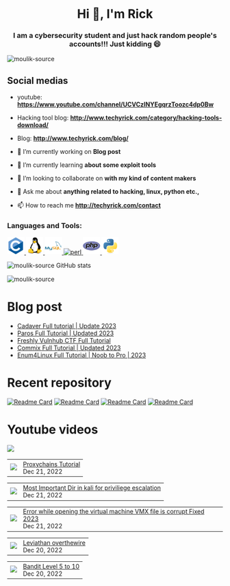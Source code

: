 <h1 align="center">Hi 👋, I'm Rick</h1>
<h3 align="center">I am a cybersecurity student and just hack random people's accounts!!! Just kidding 😄</h3>

<p align="left"> <img src="https://komarev.com/ghpvc/?username=moulik-source&label=Profile%20views&color=0e75b6&style=flat" alt="moulik-source" /> </p> 

## Social medias
- youtube: **https://www.youtube.com/channel/UCVCzINYEgqrzToozc4dp0Bw**
- Hacking tool blog: **http://www.techyrick.com/category/hacking-tools-download/**
- Blog: **http://www.techyrick.com/blog/**

- 🔭 I’m currently working on **Blog post**

- 🌱 I’m currently learning **about some exploit tools**

- 👯 I’m looking to collaborate on **with my kind of content makers**

- 💬 Ask me about **anything related to hacking, linux, python etc.,**

- 📫 How to reach me **http://techyrick.com/contact**


<h3 align="left">Languages and Tools:</h3>
<p align="left"> <a href="https://www.cprogramming.com/" target="_blank"> <img src="https://raw.githubusercontent.com/devicons/devicon/master/icons/c/c-original.svg" alt="c" width="40" height="40"/> </a> <a href="https://www.linux.org/" target="_blank"> <img src="https://raw.githubusercontent.com/devicons/devicon/master/icons/linux/linux-original.svg" alt="linux" width="40" height="40"/> </a> <a href="https://www.mysql.com/" target="_blank"> <img src="https://raw.githubusercontent.com/devicons/devicon/master/icons/mysql/mysql-original-wordmark.svg" alt="mysql" width="40" height="40"/> </a> <a href="https://www.perl.org/" target="_blank"> <img src="https://api.iconify.design/logos-perl.svg" alt="perl" width="40" height="40"/> </a> <a href="https://www.php.net" target="_blank"> <img src="https://raw.githubusercontent.com/devicons/devicon/master/icons/php/php-original.svg" alt="php" width="40" height="40"/> </a> <a href="https://www.python.org" target="_blank"> <img src="https://raw.githubusercontent.com/devicons/devicon/master/icons/python/python-original.svg" alt="python" width="40" height="40"/> </a> </p>



![moulik-source GitHub stats](https://github-readme-stats.vercel.app/api?username=moulik-source&show_icons=true&theme=vision-friendly-dark)

<p><img align="center" src="https://github-readme-streak-stats.herokuapp.com/?user=moulik-source&theme=vision-friendly-dark" alt="moulik-source" /></p>

# Blog post
<!-- BLOG-POST-LIST:START -->
- [Cadaver Full tutorial | Update 2023](https://techyrick.com/cadaver-full-tutorial/)
- [Paros Full Tutorial | Updated 2023](https://techyrick.com/paros-full-tutorial/)
- [Freshly Vulnhub CTF Full Tutorial](https://techyrick.com/freshly-vulnhub-walkthrogh/)
- [Commix Full Tutorial | Updated 2023](https://techyrick.com/commix-full-tutorial/)
- [Enum4Linux Full Tutorial | Noob to Pro | 2023](https://techyrick.com/enum4linux-full-tutorial/)
<!-- BLOG-POST-LIST:END -->

# Recent repository 

[![Readme Card](https://github-readme-stats.vercel.app/api/pin/?username=moulik-source&repo=ddos&theme=outrun)](https://github.com/moulik-source/ddos) 
[![Readme Card](https://github-readme-stats.vercel.app/api/pin/?username=moulik-source&repo=port-scan&theme=outrun)](https://github.com/moulik-source/port-scan)
[![Readme Card](https://github-readme-stats.vercel.app/api/pin/?username=moulik-source&repo=moulik-source&theme=outrun)](https://github.com/moulik-source/moulik-source)
[![Readme Card](https://github-readme-stats.vercel.app/api/pin/?username=moulik-source&repo=hashmo&theme=outrun)](https://github.com/moulik-source/hashmo)

# Youtube videos

[<img src="https://img.shields.io/badge/-Subscribe-red?style=for-the-badge&logo=youtube&logoColor=white"/>](https://www.youtube.com/channel/UCVHmOOAGNcLK5k0i7G1gTrQ)

<!-- YOUTUBE:START --><table><tr><td><a href="https://www.youtube.com/watch?v=Y4nWDSxWT6Q"><img width="140px" src="https://i.ytimg.com/vi/Y4nWDSxWT6Q/mqdefault.jpg"></a></td>
<td><a href="https://www.youtube.com/watch?v=Y4nWDSxWT6Q">Proxychains Tutorial</a><br/>Dec 21, 2022</td></tr></table>
<table><tr><td><a href="https://www.youtube.com/watch?v=y4-7XCA5HrY"><img width="140px" src="https://i.ytimg.com/vi/y4-7XCA5HrY/mqdefault.jpg"></a></td>
<td><a href="https://www.youtube.com/watch?v=y4-7XCA5HrY">Most Important Dir in kali for priviliege escalation</a><br/>Dec 21, 2022</td></tr></table>
<table><tr><td><a href="https://www.youtube.com/watch?v=S6kmqVvsvJM"><img width="140px" src="https://i.ytimg.com/vi/S6kmqVvsvJM/mqdefault.jpg"></a></td>
<td><a href="https://www.youtube.com/watch?v=S6kmqVvsvJM">Error while opening the virtual machine VMX file is corrupt Fixed 2023</a><br/>Dec 21, 2022</td></tr></table>
<table><tr><td><a href="https://www.youtube.com/watch?v=Avd3XaI6KUs"><img width="140px" src="https://i.ytimg.com/vi/Avd3XaI6KUs/mqdefault.jpg"></a></td>
<td><a href="https://www.youtube.com/watch?v=Avd3XaI6KUs">Leviathan overthewire</a><br/>Dec 20, 2022</td></tr></table>
<table><tr><td><a href="https://www.youtube.com/watch?v=q7TwiTP6bFY"><img width="140px" src="https://i.ytimg.com/vi/q7TwiTP6bFY/mqdefault.jpg"></a></td>
<td><a href="https://www.youtube.com/watch?v=q7TwiTP6bFY">Bandit Level 5 to 10</a><br/>Dec 20, 2022</td></tr></table>
<!-- YOUTUBE:END -->


